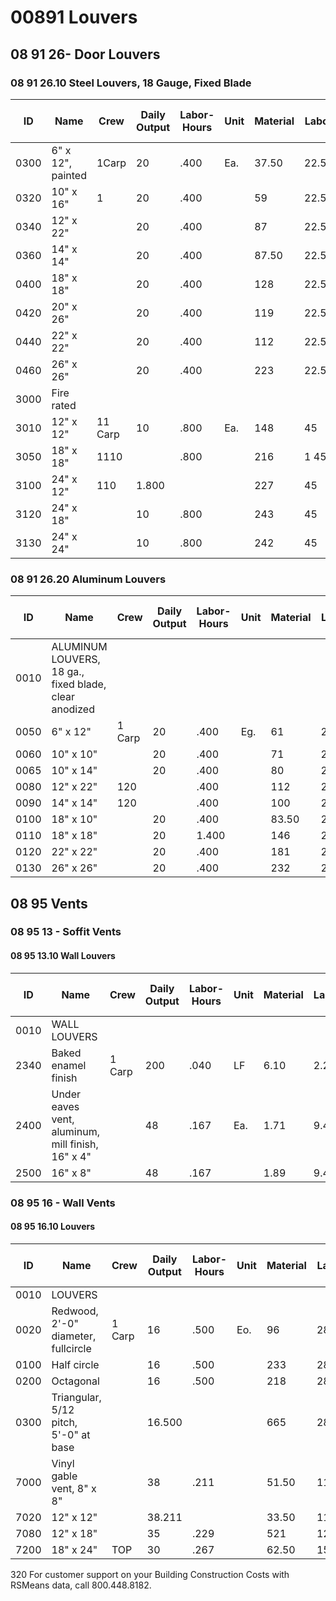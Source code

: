 # 00891 Louvers

## 08 91 26- Door Louvers

### 08 91 26.10 Steel Louvers, 18 Gauge, Fixed Blade

| ID   | Name                | Crew   | Daily Output | Labor-Hours | Unit | Material | Labor  | Equipment | Total   | Total Incl O&P |
|------|---------------------|--------|-------------|-------------|------|----------|--------|-----------|---------|----------------|
| 0300 | 6" x 12", painted   | 1Carp  | 20          | .400        | Ea.  | 37.50    | 22.50  |           | 60      | 75             |
| 0320 | 10" x 16"           | 1      | 20          | .400        |      | 59       | 22.50  |           | 81.50   | 98.5           |
| 0340 | 12" x 22"           |        | 20          | .400        |      | 87       | 22.50  |           | 109.50  | 129            |
| 0360 | 14" x 14"           |        | 20          | .400        |      | 87.50    | 22.50  |           | 110     | 130            |
| 0400 | 18" x 18"           |        | 20          | .400        |      | 128      | 22.50  |           | 150.50  | 175            |
| 0420 | 20" x 26"           |        | 20          | .400        |      | 119      | 22.50  |           | 141.50  | 165            |
| 0440 | 22" x 22"           |        | 20          | .400        |      | 112      | 22.50  |           | 134.50  | 158            |
| 0460 | 26" x 26"           |        | 20          | .400        |      | 223      | 22.50  |           | 245.50  | 279            |
| 3000 | Fire rated          |        |             |             |      |          |        |           |         |                |
| 3010 | 12" x 12"           | 11 Carp| 10          | .800        | Ea.  | 148      | 45     |           | 193     | 229            |
| 3050 | 18" x 18"           | 1110   |             | .800        |      | 216      | 1 45   |           | 261     | 305            |
| 3100 | 24" x 12"           | 110    | 1.800       |             |      | 227      | 45     |           | 272     | 315            |
| 3120 | 24" x 18"           |        | 10          | .800        |      | 243      | 45     |           | 288     | 335            |
| 3130 | 24" x 24"           |        | 10          | .800        |      | 242      | 45     |           | 287     | 335            |

### 08 91 26.20 Aluminum Louvers

| ID   | Name                                 | Crew   | Daily Output | Labor-Hours | Unit | Material | Labor  | Equipment | Total   | Total Incl O&P |
|------|--------------------------------------|--------|-------------|-------------|------|----------|--------|-----------|---------|----------------|
| 0010 | ALUMINUM LOUVERS, 18 ga., fixed blade, clear anodized |        |             |             |      |          |        |           |         |                |
| 0050 | 6" x 12"                             | 1 Carp | 20          | .400        | Eg.  | 61       | 22.50  |           | 83.50   | 101            |
| 0060 | 10" x 10"                            |        | 20          | .400        |      | 71       | 22.50  |           | 93.50   | 112            |
| 0065 | 10" x 14"                            |        | 20          | .400        |      | 80       | 22.50  |           | 102.50  | 122            |
| 0080 | 12" x 22"                            | 120    |             | .400        |      | 112      | 22.50  |           | 134.50  | 157            |
| 0090 | 14" x 14"                            | 120    |             | .400        |      | 100      | 22.50  |           | 122.50  | 144            |
| 0100 | 18" x 10"                            |        | 20          | .400        |      | 83.50    | 22.50  | 1         | 106     | 125            |
| 0110 | 18" x 18"                            |        | 20          | 1.400       |      | 146      | 22.50  |           | 168.50  | 195            |
| 0120 | 22" x 22"                            |        | 20          | .400        |      | 181      | 22.50  |           | 203.50  | 233            |
| 0130 | 26" x 26"                            |        | 20          | .400        |      | 232      | 22.50  |           | 254.50  | 289            |

## 08 95 Vents

### 08 95 13 - Soffit Vents

#### 08 95 13.10 Wall Louvers

| ID   | Name                   | Crew   | Daily Output | Labor-Hours | Unit | Material | Labor | Equipment | Total  | Total Incl O&P |
|------|------------------------|--------|-------------|-------------|------|----------|-------|-----------|--------|----------------|
| 0010 | WALL LOUVERS           |        |             |             |      |          |       |           |        |                |
| 2340 | Baked enamel finish    | 1 Carp | 200         | .040        | LF   | 6.10     | 2.25  |           | 8.35   | DES1           |
| 2400 | Under eaves vent, aluminum, mill finish, 16" x 4" |        | 48          | .167        | Ea.  | 1.71     | 9.40  |           | 11.11  | 15.8           |
| 2500 | 16" x 8"               |        | 48          | .167        |      | 1.89     | 9.40  |           | 11.29  | 16.0           |

### 08 95 16 - Wall Vents

#### 08 95 16.10 Louvers

| ID   | Name                                   | Crew   | Daily Output | Labor-Hours | Unit | Material | Labor | Equipment | Total  | Total Incl O&P |
|------|----------------------------------------|--------|-------------|-------------|------|----------|-------|-----------|--------|----------------|
| 0010 | LOUVERS                                |        |             |             |      |          |       |           |        |                |
| 0020 | Redwood, 2'-0" diameter, fullcircle    | 1 Carp | 16          | .500        | Eo.  | 96       | 28    |           | 124    | 148            |
| 0100 | Half circle                            |        | 16          | .500        |      | 233      | 28    |           | 261    | 298            |
| 0200 | Octagonal                              |        | 16          | .500        |      | 218      | 28    |           | 246    | 282            |
| 0300 | Triangular, 5/12 pitch, 5'-0" at base  |        | 16.500      |             |      | 665      | 28    |           | 693    | 770            |
| 7000 | Vinyl gable vent, 8" x 8"              |        | 38          | .211        |      | 51.50    | 11.85 |           | 63.35  | 74             |
| 7020 | 12" x 12"                              |        | 38.211      |             |      | 33.50    | 11.85 |           | 45.35  | 54             |
| 7080 | 12" x 18"                              |        | 35          | .229        |      | 521      | 12.85 |           | 64.85  | 76             |
| 7200 | 18" x 24"                              | TOP    | 30          | .267        |      | 62.50    | 15    |           | 77.50  | 91             |

320 For customer support on your Building Construction Costs with RSMeans data, call 800.448.8182.
